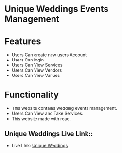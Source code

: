 # Unique Weddings Events Management

# Features

* Users Can create new users Account
* Users Can login
* Users Can View Services
* Users Can View Vendors
* Users Can View Vanues

# Functionality
* This website contains wedding events management.
* Users Can View and Take Services.
* This website made with react

## Unique Weddings Live Link::

* Live LInk: [Unique Weddings](https://unique-weddings-a9bs8-am.netlify.app/)